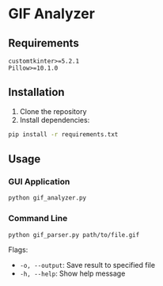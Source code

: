 # GIF Analyzer

## Requirements

```
customtkinter>=5.2.1
Pillow>=10.1.0
```

## Installation

1. Clone the repository
2. Install dependencies:
```bash
pip install -r requirements.txt
```

## Usage

### GUI Application
```bash
python gif_analyzer.py
```

### Command Line
```bash
python gif_parser.py path/to/file.gif
```

Flags:
- `-o, --output`: Save result to specified file
- `-h, --help`: Show help message